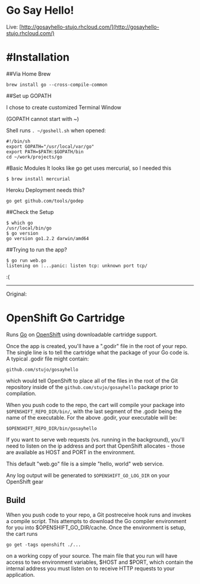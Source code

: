 Go Say Hello!
==============
Live: [http://gosayhello-stujo.rhcloud.com/](http://gosayhello-stujo.rhcloud.com/)


#Installation
==============

##Via Home Brew

    brew install go --cross-compile-common

##Set up GOPATH

I chose to create customized Terminal Window

(GOPATH cannot start with ~)

Shell runs ```. ~/goshell.sh``` when opened:

    #!/bin/sh
    export GOPATH="/usr/local/var/go"
    export PATH=$PATH:$GOPATH/bin
    cd ~/work/projects/go

#Basic Modules
It looks like go get uses mercurial, so I needed this

    $ brew install mercurial

Heroku Deployment needs this?

    go get github.com/tools/godep

##Check the Setup

    $ which go
    /usr/local/bin/go
    $ go version
    go version go1.2.2 darwin/amd64


##Trying to run the app?

    $ go run web.go
    listening on :...panic: listen tcp: unknown port tcp/

:(



------------------------


Original:

OpenShift Go Cartridge
======================

Runs [Go](http://golang.org) on [OpenShift](https://openshift.redhat.com/app/login) using downloadable cartridge support. 

Once the app is created, you'll have a ".godir" file in the root of your repo. The single line is to tell the cartridge what the package of your Go code is.  A typical .godir file might contain:

    github.com/stujo/gosayhello

which would tell OpenShift to place all of the files in the root of the Git repository inside of the <code>github.com/stujo/gosayhello</code> package prior to compilation.

When you push code to the repo, the cart will compile your package into <code>$OPENSHIFT_REPO_DIR/bin/</code>, with the last segment of the .godir being the name of the executable.  For the above .godir, your executable will be:

    $OPENSHIFT_REPO_DIR/bin/gosayhello

If you want to serve web requests (vs. running in the background), you'll need to listen on the ip address and port that OpenShift allocates - those are available as HOST and PORT in the environment.

This default "web.go" file is a simple "hello, world" web service. 

Any log output will be generated to <code>$OPENSHIFT_GO_LOG_DIR</code> on your OpenShift gear


Build
-----

When you push code to your repo, a Git postreceive hook runs and invokes a compile script.  This attempts to download the Go compiler environment for you into $OPENSHIFT_GO_DIR/cache.  Once the environment is setup, the cart runs

    go get -tags openshift ./...

on a working copy of your source. 
The main file that you run will have access to two environment variables, $HOST and $PORT, which contain the internal address you must listen on to receive HTTP requests to your application.

